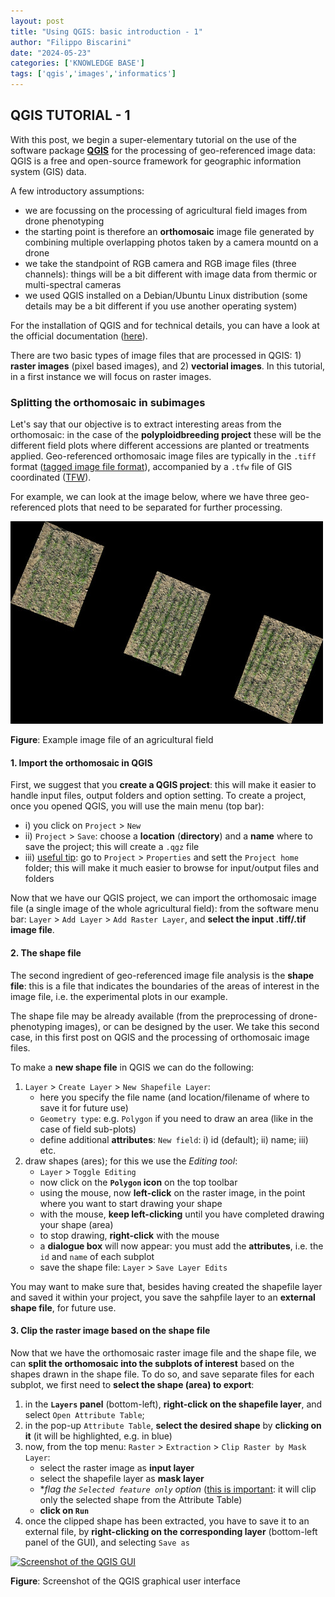 ```yaml
---
layout: post
title: "Using QGIS: basic introduction - 1"
author: "Filippo Biscarini"
date: "2024-05-23"
categories: ['KNOWLEDGE BASE']
tags: ['qgis','images','informatics']
---
```


## QGIS TUTORIAL - 1

With this post, we begin a super-elementary tutorial on the use of the software package [**QGIS**](https://www.qgis.org/en/site/) for the processing of
geo-referenced image data: QGIS is a free and open-source framework for geographic information system (GIS) data.

A few introductory assumptions:

- we are focussing on the processing of agricultural field images from drone phenotyping
- the starting point is therefore an **orthomosaic** image file generated by combining multiple overlapping photos taken by a camera mountd on a drone
- we take the standpoint of RGB camera and RGB image files (three channels): things will be a bit different with image data from thermic or multi-spectral cameras
- we used QGIS installed on a Debian/Ubuntu Linux distribution (some details may be a bit different if you use another operating system)

For the installation of QGIS and for technical details, you can have a look at the official documentation ([here](https://www.qgis.org/en/site/forusers/download.html)).

There are two basic types of image files that are processed in QGIS: 1) **raster images** (pixel based images), and 2) **vectorial images**.
In this tutorial, in a first instance we will focus on raster images.

### Splitting the orthomosaic in subimages

Let's say that our objective is to extract interesting areas from the orthomosaic: in the case of the **polyploidbreeding project** these will be 
the different field plots where different accessions are planted or treatments applied.
Geo-referenced orthomosaic image files are typically in the `.tiff` format ([tagged image file format](https://en.wikipedia.org/wiki/TIFF)),
accompanied by a `.tfw` file of GIS coordinated ([TFW](https://fileinfo.com/extension/tfw)).

For example, we can look at the image below, where we have three geo-referenced plots that need to be separated for further processing.

<a href="/assets/img/posts/example_fields.jpg"><img src="/assets/img/posts/example_fields.jpg" alt="Example image file of an agricultural field"></a>
<div class="caption"><b>Figure</b>: Example image file of an agricultural field</div>

#### 1. Import the orthomosaic in QGIS

First, we suggest that you **create a QGIS project**: this will make it easier to handle input files, output folders and option setting.
To create a project, once you opened QGIS, you will use the main menu (top bar): 

- i) you click on `Project` > `New`
- ii) `Project` > `Save`: choose a **location** (**directory**) and a **name** where to save the project; this will create a `.qgz` file
- iii) <u>useful tip</u>: go to `Project` > `Properties` and sett the `Project home` folder; this will make it much easier to browse for input/output files and folders

Now that we have our QGIS project, we can import the orthomosaic image file (a single image of the whole agricultural field): 
from the software menu bar: `Layer` > `Add Layer` > `Add Raster Layer`, and **select the input .tiff/.tif image file**.

#### 2. The shape file

The second ingredient of geo-referenced image file analysis is the **shape file**: this is a file that indicates the boundaries of the areas of interest in the image file, i.e. the experimental plots in our example.

The shape file may be already available (from the preprocessing of drone-phenotyping images), or can be designed by the user. We take this second case, in this first post on QGIS and the processing of orthomosaic image files.

To make a **new shape file** in QGIS we can do the following:

1. `Layer` > `Create Layer` > `New Shapefile Layer`:
	- here you specify the file name (and location/filename of where to save it for future use)
	- `Geometry type`: e.g. `Polygon` if you need to draw an area (like in the case of field sub-plots)
	- define additional **attributes**: `New field`: i) id (default); ii) name; iii) etc.
2. draw shapes (ares); for this we use the *Editing tool*:
	- `Layer` > `Toggle Editing`
	- now click on the **`Polygon` icon** on the top toolbar
	- using the mouse, now **left-click** on the raster image, in the point where you want to start drawing your shape
	- with the mouse, **keep left-clicking** until you have completed drawing your shape (area)
	- to stop drawing, **right-click** with the mouse
	- a **dialogue box** will now appear: you must add the **attributes**, i.e. the `id` and `name` of each subplot
	- save the shape file: `Layer` > `Save Layer Edits`

You may want to make sure that, besides having created the shapefile layer and saved it within your project, you save the sahpfile layer to an **external shape file**, for future use. 

#### 3. Clip the raster image based on the shape file

Now that we have the orthomosaic raster image file and the shape file, we can **split the orthomosaic into the subplots of interest** based on the shapes drawn in the shape file.
To do so, and save separate files for each subplot, we first need to **select the shape (area) to export**:

1. in the **`Layers` panel** (bottom-left), **right-click on the shapefile layer**, and select `Open Attribute Table`;
2. in the pop-up `Attribute Table`, **select the desired shape** by **clicking on it** (it will be highlighted, e.g. in blue)
3. now, from the top menu: `Raster` > `Extraction` > `Clip Raster by Mask Layer`:
	- select the raster image as **input layer**
	- select the shapefile layer as **mask layer**
	- **flag the `Selected feature only` option* (<u>this is important</u>: it will clip only the selected shape from the Attribute Table)
	- **click on `Run`**
4. once the clipped shape has been extracted, you have to save it to an external file, by **right-clicking on the corresponding layer** (bottom-left panel of the GUI), and selecting `Save as`
	
<a href="/assets/img/posts/qgis_gui.jpg"><img src="/assets/img/posts/qgis_gui.jpg" alt="Screenshot of the QGIS GUI"></a>
<div class="caption"><b>Figure</b>: Screenshot of the QGIS graphical user interface</div>

